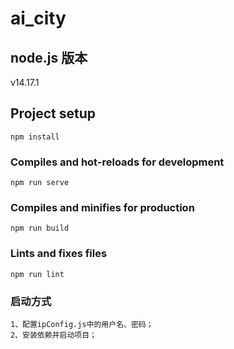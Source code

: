 
# ai_city

## node.js 版本
v14.17.1

## Project setup
```
npm install
```

### Compiles and hot-reloads for development
```
npm run serve
```

### Compiles and minifies for production
```
npm run build
```

### Lints and fixes files
```
npm run lint
```

### 启动方式
```
1、配置ipConfig.js中的用户名、密码；
2、安装依赖并启动项目；
```
                